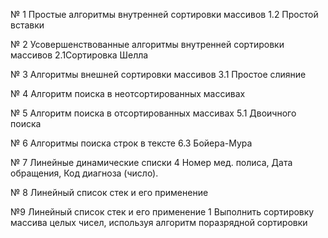  № 1 Простые алгоритмы внутренней сортировки массивов 1.2 Простой вставки
 
 № 2 Усовершенствованные алгоритмы внутренней сортировки массивов 2.1Сортировка Шелла
 
 № 3 Алгоритмы внешней сортировки массивов 3.1 Простое слияние
 
 № 4 Алгоритм поиска в неотсортированных массивах
 
 № 5 Алгоритм поиска в отсортированных массивах 5.1 Двоичного поиска

 № 6 Алгоритмы поиска строк в тексте 6.3	Бойера-Мура

№ 7 Линейные динамические списки 4 Номер мед. полиса, Дата обращения, Код диагноза (число). 

№ 8 Линейный список стек и его применение

 №9 Линейный список стек и его применение 1 Выполнить сортировку массива целых чисел, используя алгоритм поразрядной сортировки
